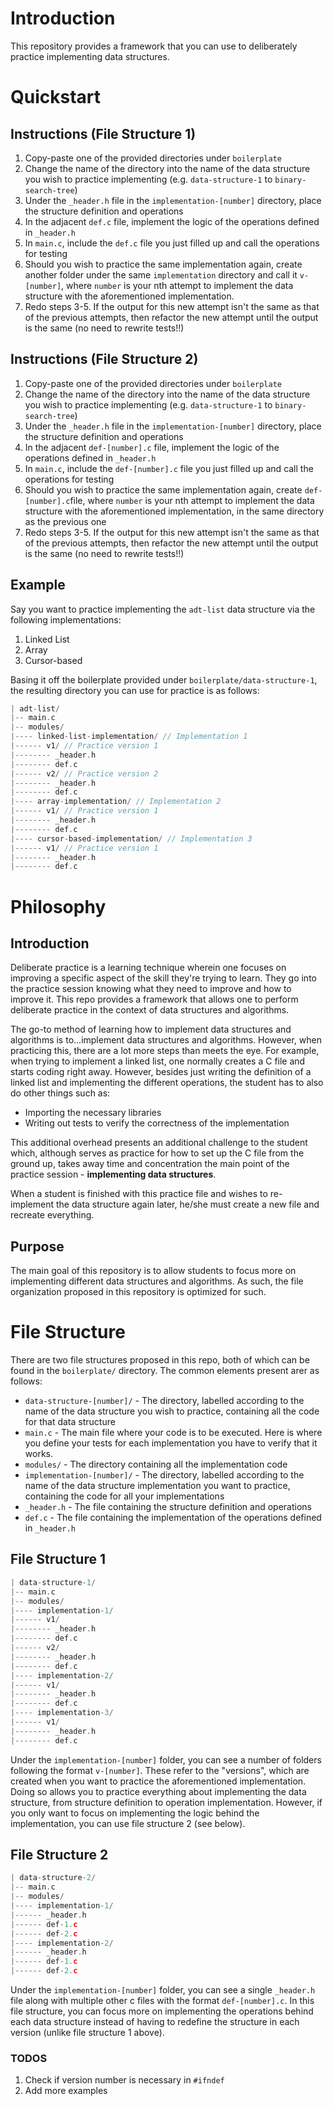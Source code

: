 # Introduction
This repository provides a framework that you can use to deliberately practice implementing data structures.

# Quickstart
## Instructions (File Structure 1)
1. Copy-paste one of the provided directories under `boilerplate`
2. Change the name of the directory into the name of the data structure you wish to practice implementing (e.g. `data-structure-1` to `binary-search-tree`)
3. Under the `_header.h` file in the `implementation-[number]` directory, place the structure definition and operations
4. In the adjacent `def.c` file, implement the logic of the operations defined in `_header.h`
5. In `main.c`, include the `def.c` file you just filled up and call the operations for testing
6. Should you wish to practice the same implementation again, create another folder under the same `implementation` directory and call it `v-[number]`, where `number` is your nth attempt to implement the data structure with the aforementioned implementation.
7. Redo steps 3-5. If the output for this new attempt isn't the same as that of the previous attempts, then refactor the new attempt until the output is the same (no need to rewrite tests!!)

## Instructions (File Structure 2)
1. Copy-paste one of the provided directories under `boilerplate`
2. Change the name of the directory into the name of the data structure you wish to practice implementing (e.g. `data-structure-1` to `binary-search-tree`)
3. Under the `_header.h` file in the `implementation-[number]` directory, place the structure definition and operations
4. In the adjacent `def-[number].c` file, implement the logic of the operations defined in `_header.h`
5. In `main.c`, include the `def-[number].c` file you just filled up and call the operations for testing
6. Should you wish to practice the same implementation again, create `def-[number].c`file, where `number` is your nth attempt to implement the data structure with the aforementioned implementation, in the same directory as the previous one
7. Redo steps 3-5. If the output for this new attempt isn't the same as that of the previous attempts, then refactor the new attempt until the output is the same (no need to rewrite tests!!)

## Example
Say you want to practice implementing the `adt-list` data structure via the following implementations:

1. Linked List
2. Array
3. Cursor-based

Basing it off the boilerplate provided under `boilerplate/data-structure-1`, the resulting directory you can use for practice is as follows:

```c
| adt-list/
|-- main.c
|-- modules/
|---- linked-list-implementation/ // Implementation 1
|------ v1/ // Practice version 1
|-------- _header.h
|-------- def.c
|------ v2/ // Practice version 2
|-------- _header.h
|-------- def.c
|---- array-implementation/ // Implementation 2
|------ v1/ // Practice version 1
|-------- _header.h
|-------- def.c
|---- cursor-based-implementation/ // Implementation 3
|------ v1/ // Practice version 1
|-------- _header.h
|-------- def.c
```

# Philosophy
## Introduction
Deliberate practice is a learning technique wherein one focuses on improving a specific aspect of the skill they're trying to learn. They go into the practice session knowing what they need to improve and how to improve it. This repo provides a framework that allows one to perform deliberate practice in the context of data structures and algorithms.


The go-to method of learning how to implement data structures and algorithms is to...implement data structures and algorithms. However, when practicing this, there are a lot more steps than meets the eye. For example, when trying to implement a linked list, one normally creates a C file and starts coding right away. However, besides just writing the definition of a linked list and implementing the different operations, the student has to also do other things such as:

- Importing the necessary libraries
- Writing out tests to verify the correctness of the implementation

This additional overhead presents an additional challenge to the student which, although serves as practice for how to set up the C file from the ground up, takes away time and concentration the main point of the practice session - **implementing data structures**.

When a student is finished with this practice file and wishes to re-implement the data structure again later, he/she must create a new file and recreate everything.

## Purpose
The main goal of this repository is to allow students to focus more on implementing different data structures and algorithms. As such, the file organization proposed in this repository is optimized for such.


# File Structure
There are two file structures proposed in this repo, both of which can be found in the `boilerplate/` directory. The common elements present arer as follows:

- `data-structure-[number]/` - The directory, labelled according to the name of the data structure you wish to practice, containing all the code for that data structure
- `main.c` - The main file where your code is to be executed. Here is where you define your tests for each implementation you have to verify that it works.
- `modules/` - The directory containing all the implementation code
- `implementation-[number]/` - The directory, labelled according to the name of the data structure implementation you want to practice, containing the code for all your implementations
- `_header.h` - The file containing the structure definition and operations
- `def.c` - The file containing the implementation of the operations defined in `_header.h`

## File Structure 1
```c
| data-structure-1/
|-- main.c
|-- modules/
|---- implementation-1/
|------ v1/
|-------- _header.h
|-------- def.c
|------ v2/
|-------- _header.h
|-------- def.c
|---- implementation-2/
|------ v1/
|-------- _header.h
|-------- def.c
|---- implementation-3/
|------ v1/
|-------- _header.h
|-------- def.c
```

Under the `implementation-[number]` folder, you can see a number of folders following the format `v-[number]`. These refer to the "versions", which are created when you want to practice the aforementioned implementation. Doing so allows you to practice everything about implementing the data structure, from structure definition to operation implementation. However, if you only want to focus on implementing the logic behind the implementation, you can use file structure 2 (see below).


## File Structure 2
```c
| data-structure-2/
|-- main.c
|-- modules/
|---- implementation-1/
|------ _header.h
|------ def-1.c
|------ def-2.c
|---- implementation-2/
|------ _header.h
|------ def-1.c
|------ def-2.c
```

Under the `implementation-[number]` folder, you can see a single `_header.h` file along with multiple other c files with the format `def-[number].c`. In this file structure, you can focus more on implementing the operations behind each data structure instead of having to redefine the structure in each version (unlike file structure 1 above).

### TODOS
1. Check if version number is necessary in `#ifndef`
2. Add more examples
